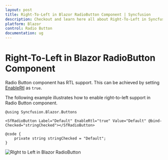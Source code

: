 ```yaml
---
layout: post
title: Right-To-Left in Blazor RadioButton Component | Syncfusion
description: Checkout and learn here all about Right-To-Left in Syncfusion Blazor RadioButton component and more.
platform: Blazor
control: Radio Button
documentation: ug
---
```


# Right-To-Left in Blazor RadioButton Component

Radio Button component has RTL support. This can be achieved by setting [EnableRtl](https://help.syncfusion.com/cr/blazor/Syncfusion.Blazor.Buttons.SfInputBase-1.html#Syncfusion_Blazor_Buttons_SfInputBase_1_EnableRtl) as `true`.

The following example illustrates how to enable right-to-left support in Radio Button component.

```cshtml
@using Syncfusion.Blazor.Buttons

<SfRadioButton Label="Default" EnableRtl="true" Value="Default" @bind-Checked="stringChecked"></SfRadioButton>

@code {
    private string stringChecked = "Default";
}

```

![RIght to Left in Blazor RadioButton](./../images/blazor-radiobutton-right-to-left.png)